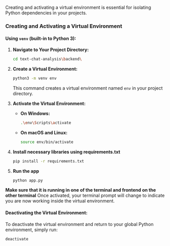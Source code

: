 
Creating and activating a virtual environment is essential for isolating Python dependencies in your projects. 

### Creating and Activating a Virtual Environment

#### Using `venv` (built-in to Python 3):

1. **Navigate to Your Project Directory:**
   ```bash
   cd text-chat-analysis\backend\
   ```

2. **Create a Virtual Environment:**
   ```bash
   python3 -m venv env
   ```
   This command creates a virtual environment named `env` in your project directory.

3. **Activate the Virtual Environment:**

   - **On Windows:**
     ```bash
     .\env\Scripts\activate
     ```

   - **On macOS and Linux:**
     ```bash
     source env/bin/activate
     ```
     
4. **Install necessary libraries using requirements.txt**
   ```bash
   pip install -r requirements.txt
     ```

5. **Run the app**
     ```bash
   python app.py
     ```
**Make sure that it is running in one of the terminal and frontend on the other terminal**
   Once activated, your terminal prompt will change to indicate you are now working inside the virtual environment.


#### Deactivating the Virtual Environment:

To deactivate the virtual environment and return to your global Python environment, simply run:
```bash
deactivate
```
